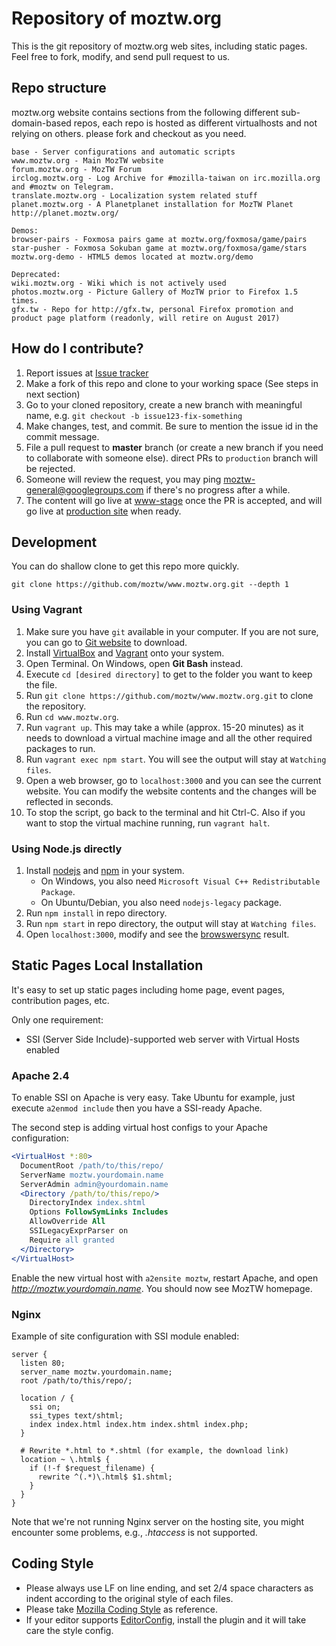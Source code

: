 # Repository of moztw.org

This is the git repository of moztw.org web sites, including static pages. Feel free to fork, modify, and send pull request to us.

## Repo structure

moztw.org website contains sections from the following different sub-domain-based repos,
each repo is hosted as different virtualhosts and not relying on others.
please fork and checkout as you need.

    base - Server configurations and automatic scripts
    www.moztw.org - Main MozTW website
    forum.moztw.org - MozTW Forum
    irclog.moztw.org - Log Archive for #mozilla-taiwan on irc.mozilla.org and #moztw on Telegram.
    translate.moztw.org - Localization system related stuff
    planet.moztw.org - A Planetplanet installation for MozTW Planet http://planet.moztw.org/

    Demos:
    browser-pairs - Foxmosa pairs game at moztw.org/foxmosa/game/pairs
    star-pusher - Foxmosa Sokuban game at moztw.org/foxmosa/game/stars
    moztw.org-demo - HTML5 demos located at moztw.org/demo

    Deprecated:
    wiki.moztw.org - Wiki which is not actively used
    photos.moztw.org - Picture Gallery of MozTW prior to Firefox 1.5 times.
    gfx.tw - Repo for http://gfx.tw, personal Firefox promotion and product page platform (readonly, will retire on August 2017)

## How do I contribute?
1. Report issues at [Issue tracker](https://github.com/moztw/www.moztw.org/issues)
2. Make a fork of this repo and clone to your working space (See steps in next section)
3. Go to your cloned repository, create a new branch with meaningful name, e.g. `git checkout -b issue123-fix-something`
4. Make changes, test, and commit. Be sure to mention the issue id in the commit message.
5. File a pull request to **master** branch (or create a new branch if you need to collaborate with someone else). direct PRs to `production` branch will be rejected.
6. Someone will review the request, you may ping moztw-general@googlegroups.com if there's no progress after a while.
7. The content will go live at [www-stage](http://www-stage.moztw.org) once the PR is accepted, and will go live at [production site](http://moztw.org) when ready.

## Development
You can do shallow clone to get this repo more quickly.

`git clone https://github.com/moztw/www.moztw.org.git --depth 1`

### Using Vagrant
1. Make sure you have `git` available in your computer. If you are not sure, you can go to [Git website](http://git-scm.com/download) to download.
2. Install [VirtualBox](https://www.virtualbox.org/wiki/Downloads) and [Vagrant](https://www.vagrantup.com/downloads.html) onto your system.
3. Open Terminal. On Windows, open **Git Bash** instead.
4. Execute `cd [desired directory]` to get to the folder you want to keep the file.
5. Run `git clone https://github.com/moztw/www.moztw.org.git` to clone the repository.
6. Run `cd www.moztw.org`.
7. Run `vagrant up`.
   This may take a while (approx. 15-20 minutes) as it needs to download a virtual machine image and all the other required packages to run.
8. Run `vagrant exec npm start`.
   You will see the output will stay at `Watching files`.
9. Open a web browser, go to `localhost:3000` and you can see the current website.
   You can modify the website contents and the changes will be reflected in seconds.
10. To stop the script, go back to the terminal and hit Ctrl-C.
   Also if you want to stop the virtual machine running, run `vagrant halt`.

### Using Node.js directly
1. Install [nodejs](http://nodejs.org/) and [npm](https://www.npmjs.org/) in your system.
   * On Windows, you also need `Microsoft Visual C++ Redistributable Package`.
   * On Ubuntu/Debian, you also need `nodejs-legacy` package.
2. Run `npm install` in repo directory.
3. Run `npm start` in repo directory, the output will stay at `Watching files`.
4. Open `localhost:3000`, modify and see the [browswersync](http://browsersync.io/) result.


## Static Pages Local Installation

It's easy to set up static pages including home page, event pages, contribution pages, etc.

Only one requirement:
* SSI (Server Side Include)-supported web server with Virtual Hosts enabled

### Apache 2.4

To enable SSI on Apache is very easy. Take Ubuntu for example, just execute `a2enmod include` then you have a SSI-ready Apache.

The second step is adding virtual host configs to your Apache configuration:

```apache
<VirtualHost *:80>
  DocumentRoot /path/to/this/repo/
  ServerName moztw.yourdomain.name
  ServerAdmin admin@yourdomain.name
  <Directory /path/to/this/repo/>
    DirectoryIndex index.shtml
    Options FollowSymLinks Includes
    AllowOverride All
    SSILegacyExprParser on
    Require all granted
  </Directory>
</VirtualHost>
```

Enable the new virtual host with `a2ensite moztw`, restart Apache, and open *http://moztw.yourdomain.name*. You should now see MozTW homepage.

### Nginx

Example of site configuration with SSI module enabled:

```nginx
server {
  listen 80;
  server_name moztw.yourdomain.name;
  root /path/to/this/repo/;

  location / {
    ssi on;
    ssi_types text/shtml;
    index index.html index.htm index.shtml index.php;
  }

  # Rewrite *.html to *.shtml (for example, the download link)
  location ~ \.html$ {
    if (!-f $request_filename) {
      rewrite ^(.*)\.html$ $1.shtml;
    }
  }
}
```

Note that we're not running Nginx server on the hosting site, you might encounter some problems, e.g., _.htaccess_ is not supported.

## Coding Style
* Please always use LF on line ending, and set 2/4 space characters as indent according to the original style of each files.
* Please take [Mozilla Coding Style](https://developer.mozilla.org/en-US/docs/Mozilla_Coding_Style_Guide) as reference.
* If your editor supports [EditorConfig](http://editorconfig.org/), install the plugin and it will take care the style config.
